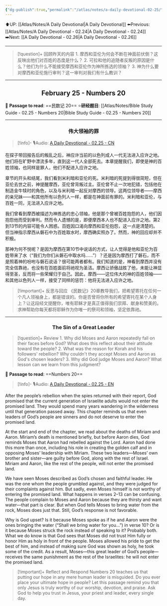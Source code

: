 ```yaml
---
{"dg-publish":true,"permalink":"/atlas/notes/a-daily-devotional-02-25/"}
---
```


 ⬆️UP: [[Atlas/Notes/A Daily Devotional\|A Daily Devotional]]
⬅️Previous: [[Atlas/Notes/A Daily Devotional - 02.24\|A Daily Devotional - 02.24]]
➡️Next: [[A Daily Devotional - 02.26\|A Daily Devotional - 02.26]]

---

> [!question]+ 回顾昨天的内容
> 1.⁠ ⁠摩西和亚伦为何会不断在神面前伏倒？这反映出他们对百姓的态度是什么？
> 2.⁠ ⁠可拉和他的追随者反叛的原因是什么？他们为什么不能接受摩西和亚伦作为神所拣选的领袖？
> 3.⁠ ⁠神为什么要对摩西和亚伦施行审判？这一审判对我们有什么教训？

---
## <center>February 25 - Numbers 20</center>

📖 **Passage to read**: ==民数记 20==
⭐**研经题目**: [[Atlas/Notes/Bible Study Guide - 02.25 - Numbers 20\|Bible Study Guide - 02.25 - Numbers 20]]

---
### <center>伟大领袖的罪</center>

> [!info]- 🎙️Audio: [A Daily Devotional - 02.25 - CN]()

在探子带回报告后的叛乱之后，神应许当前的以色列成人一代无法进入应许之地。他们将在旷野中漂流多年，直到这一代人全部死去。本章提醒我们，即使是神的百姓领袖，也同样是罪人，他们不配进入应许之地。

章节的开头和结尾，我们看到米利暗和亚伦的死。米利暗的死提到得很简短，但在亚伦去世之前，神提醒摩西，亚伦曾背叛过主。亚伦曾不止一次地犯错，包括他在制造金牛犊时的角色，以及与米利暗一起反对摩西的领导。这两位领导者——摩西的亲兄妹——和其他所有以色列人一样，都是在神面前有罪的。米利暗和亚伦，与百姓一同，无法进入应许之地。

我们曾看到摩西被描述为神拣选的忠心领袖，他是那个曾被百姓抱怨的人，他们因抱怨他而受到审判。然而令人遗憾的是，即便摩西本人也不配进入应许之地。第2到13节的内容可能令人困惑。百姓因口渴向摩西和亚伦抱怨，这一点是清楚的。但当神指示摩西从磐石中为百姓取水时，摩西确实照办了。然而，神的回应却并不积极。

那神为何不悦呢？是因为摩西在第10节中说话的方式，让人觉得是他和亚伦为百姓带来了水（“我们为你们从磐石中取水吗……”）？还是因为摩西打了磐石，而不是照着神的吩咐与磐石说话？很可能两者都有。我们知道的是，神看到摩西并没有完全信靠祂，也没有在百姓面前将祂视为圣洁。摩西让骄傲战胜了他，未能让神显得至圣，反而将一些荣耀归于自己。因此，摩西——这位伟大的神的百姓领袖——和其他以色列人一样，接受了同样的惩罚：他将无法进入应许之地。

> [!important]+ 反思与回应
《民数记》20章教导我们，把希望寄托在任何一个凡人领袖身上，都是错误的。你是否曾将你所有的希望寄托在某个人身上？让这段经文提醒你，唯有耶稣才是真正值得我们崇拜、献身和赞美的。求神帮助你每天都将耶稣作为你唯一的祭司和领袖，坚定依靠祂。


---
### <center>The Sin of a Great Leader</center>

> [!question]+ Review
> 1.⁠ ⁠Why did Moses and Aaron repeatedly fall on their faces before God? What does this reflect about their attitude toward the people?
> 2.⁠ ⁠What was the reason for Korah and his followers' rebellion? Why couldn't they accept Moses and Aaron as God's chosen leaders?
> 3.⁠ ⁠Why did God judge Moses and Aaron? What lesson can we learn from this judgment?

📖 **Passage to read**: ==Numbers 20==

> [!info]- 🎙️Audio: [A Daily Devotional - 02.25 - EN]()  

After the people’s rebellion when the spies returned with their report, God promised that the current generation of Israelite adults would not enter the promised land. They would spend many years wandering in the wilderness until that generation passed away. This chapter reminds us that even leaders of God’s people are sinners and do not deserve to enter the promised land.

At the start and end of the chapter, we read about the deaths of Miriam and Aaron. Miriam’s death is mentioned briefly, but before Aaron dies, God reminds Moses that Aaron had rebelled against the Lord. Aaron had done this more than once, including his role in creating the golden calf and in opposing Moses’ leadership with Miriam. These two leaders—Moses’ own brother and sister—are guilty before God, along with the rest of Israel. Miriam and Aaron, like the rest of the people, will not enter the promised land.

We have seen Moses described as God’s chosen and faithful leader. He was the one whom the people grumbled against, and they were judged for their complaints against him. But sadly, even Moses himself is not worthy of entering the promised land. What happens in verses 2–13 can be confusing. The people complain to Moses and Aaron because they are thirsty and want water—that part is clear. But when God tells Moses to bring water from the rock, Moses does just that. Still, God’s response is not favorable.

Why is God upset? Is it because Moses spoke as if he and Aaron were the ones bringing the water (“Shall we bring water for you…”) in verse 10? Or is it because Moses struck the rock instead of speaking to it? Probably both. What we do know is that God sees that Moses did not trust Him fully or honor Him as holy in front of the people. Moses allowed his pride to get the best of him, and instead of making sure God was shown as holy, he took some of the credit. As a result, Moses—this great leader of God’s people—receives the same punishment as the rest of the Israelites: he will not enter the promised land.

> [!important]+ Reflect and Respond
Numbers 20 teaches us that putting our hope in any mere human leader is misguided. Do you ever place your ultimate hope in people? Let this passage remind you that only Jesus is truly worthy of our worship, devotion, and praise. Ask God to help you trust in Jesus, your priest and leader, every single day.

























